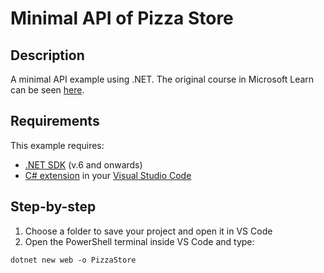 # Minimal API of Pizza Store

## Description
A minimal API example using .NET.
The original course in Microsoft Learn can be seen [here](https://learn.microsoft.com/pt-br/training/modules/build-web-api-minimal-api/).

## Requirements
This example requires:
- [.NET SDK](https://dotnet.microsoft.com/en-us/download) (v.6 and onwards)
- [C# extension](https://marketplace.visualstudio.com/items?itemName=ms-dotnettools.vscode-dotnet-pack) in your
[Visual Studio Code](https://code.visualstudio.com/Download)

## Step-by-step
1. Choose a folder to save your project and open it in VS Code
2. Open the PowerShell terminal inside VS Code and type:

```
dotnet new web -o PizzaStore
```
